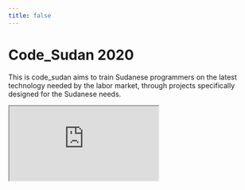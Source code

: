 ```yaml
---
title: false
---
```


# Code_Sudan 2020

This is code_sudan aims to train Sudanese programmers on the latest technology needed by the labor market, through projects specifically designed for the Sudanese needs.

<iframe src="https://www.youtube.com/embed/GJvt4uuZl30"></iframe>

